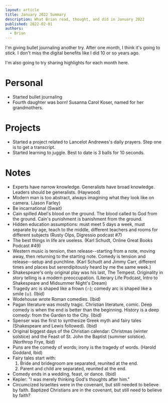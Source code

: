 ```yaml
---
layout: article
title: January 2022 Summary
description: What Brian read, thought, and did in January 2022
published: 2022-02-01
authors:
  - Brian
---
```


I'm giving bullet journaling another try. After one month, I think it's going to stick. I don't miss the digital benefits like I did 10 or so years ago.

I'm also going to try sharing highlights for each month here.

# Personal
- Started bullet journaling
- Fourth daughter was born! Susanna Carol Koser, named for her grandmothers.

# Projects
- Started a project related to Lancelot Andrewes's daily prayers. Step one is to get a transcript.
- Started learning to juggle. Best to date is 3 balls for 10 seconds.

# Notes
- Experts have narrow knowledge. Generalists have broad knowledge. Leaders should be generalists. (Haywood)
- Modern man is too abstract, always imagining what they look like on camera. (Jason Farley)
- Be incarnational (Swait)
- Cain spilled Abel's blood on the ground. The blood called to God from the ground. Cain's punishment is banishment from the ground.
- Hidden education assumptions: must meet 5 days a week, must separate by age, teach to the middle, different teachers and rooms for different subjects (Rusty Olps, Digressio podcast #7)
- The best things in life are useless. (Karl Schudt, Online Great Books Podcast #49)
- Western music is tension, then release--starting from a note, moving away, then returning to the starting note. Comedy is tension and release--setup and punchline. (Karl Schudt and Jimmy Carr, different times and places but serendipitously heard by me the same week.)
- Shakespeare's only original play was his last, The Tempest. Originality in story telling is a modern preoccupation. (Literary Life Podcast, Intro to Shakespeare and Midsummer Night's Dream)
- Tragedy arc is shaped like a frown (∩); comedy arc is shaped like a smile (∪). (Ibid)
- Wodehouse wrote Roman comedies. (Ibid)
- Pagan literature was mostly tragic. Christian literature, comic. Deep comedy is when the end is better than the beginning. History is a deep comedy: from the Garden to the City. (Ibid)
- Spenser was the first to synthesize Greek myth and fairy tales (Shakespeare and Lewis followed). (Ibid)
- Original biggest days of the Christian calendar: Christmas (winter solstice) and the Feast of St. John the Baptist (summer solstice). (Northrop Frye, Ibid)
- Puns are the comedy of words; irony is the tragedy of words. (Harold Goddard, Ibid)
- Fairy tales start with: 
  1. Bride and bridegroom are separated, reunited at the end.
  2. Parent and child are separated, reunited at the end.
- Comedy ends in a wedding, feast, or dance. (Ibid)
- Kepler: "I was merely thinking God's thoughts after him."
- Circumcized Israelites were in the covenant, but still needed to believe by faith. Baptized Christians are in the covenant, but still need to believe by faith?